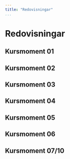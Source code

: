 ```yaml
---
title: "Redovisningar"
...
```

Redovisningar
=============

Kursmoment 01
-------------

Kursmoment 02
-------------

Kursmoment 03
-------------

Kursmoment 04
-------------

Kursmoment 05
-------------

Kursmoment 06
-------------

Kursmoment 07/10
-------------
